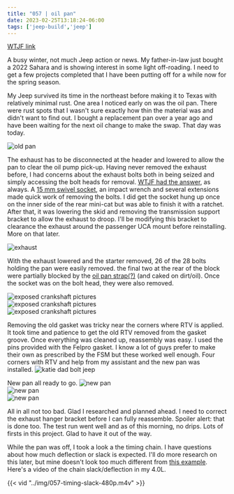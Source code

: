 ```yaml
---
title: "057 | oil pan"
date: 2023-02-25T13:18:24-06:00
tags: ['jeep-build','jeep']
---
```

[WTJF link](https://wranglertjforum.com/threads/prndls-green-one.55717/post-1283988)

A busy winter, not much Jeep action or news. My father-in-law just bought a 2022 Sahara and is showing interest in some light off-roading. I need to get a few projects completed that I have been putting off for a while now for the spring season. 

My Jeep survived its time in the northeast before making it to Texas with relatively minimal rust. One area I noticed early on was the oil pan. There were rust spots that I wasn't sure exactly how thin the material was and didn't want to find out. I bought a replacement pan over a year ago and have been waiting for the next oil change to make the swap. That day was today. 

![old pan](/build-thread/img/057-old-pan.jpg)

The exhaust has to be disconnected at the header and lowered to allow the pan to clear the oil pump pick-up. Having never removed the exhaust before, I had concerns about the exhaust bolts both in being seized and simply accessing the bolt heads for removal. [WTJF had the answer](https://wranglertjforum.com/threads/removing-the-cats-down-pipe.9274/post-142189), as always. A [15 mm swivel socket](https://www.amazon.com/dp/B07KYXHLRR), an impact wrench and several extensions made quick work of removing the bolts. I did get the socket hung up once on the inner side of the rear mini-cat but was able to finish it with a ratchet. After that, it was lowering the skid and removing the transmission support bracket to allow the exhaust to droop. I'll be modifying this bracket to clearance the exhaust around the passenger UCA mount before reinstalling. More on that later. 

![exhaust](/build-thread/img/057-exhaust.jpg)

With the exhaust lowered and the starter removed, 26 of the 28 bolts holding the pan were easily removed. the final two at the rear of the block were partially blocked by the [oil pan strap(?)](https://www.youtube.com/watch?v=aYtYEtj9TS0) (and caked on dirt/oil). Once the socket was on the bolt head, they were also removed. 

![exposed crankshaft pictures](/build-thread/img/057-crank01.jpg)  
![exposed crankshaft pictures](/build-thread/img/057-crank02.jpg)  
![exposed crankshaft pictures](/build-thread/img/057-crank03.jpg)  

Removing the old gasket was tricky near the corners where RTV is applied. It took time and patience to get the old RTV removed from the gasket groove. Once everything was cleaned up, reassembly was easy. I used the pins provided with the Felpro gasket. I know a lot of guys prefer to make their own as prescribed by the FSM but these worked well enough. Four corners with RTV and help from my assistant and the new pan was installed. 
![katie dad bolt jeep](/build-thread/img/057-jeep-bolts-dad.jpg)  

New pan all ready to go.
![new pan](/build-thread/img/057-newpan01.jpg)  
![new pan](/build-thread/img/057-newpan02.jpg)  
![new pan](/build-thread/img/057-newpan03.jpg)  

All in all not too bad. Glad I researched and planned ahead. I need to correct the exhaust hanger bracket before I can fully reassemble. Spoiler alert: that is done too. The test run went well and as of this morning, no drips. Lots of firsts in this project. Glad to have it out of the way. 

While the pan was off, I took a look a the timing chain. I have questions about how much deflection or slack is expected. I'll do more research on this later, but mine doesn't look too much different from [this example](https://wranglertjforum.com/threads/do-i-need-a-new-timing-chain.63185/). Here's a video of the chain slack/deflection in my 4.0L. 

{{< vid "../img/057-timing-slack-480p.m4v" >}} 

